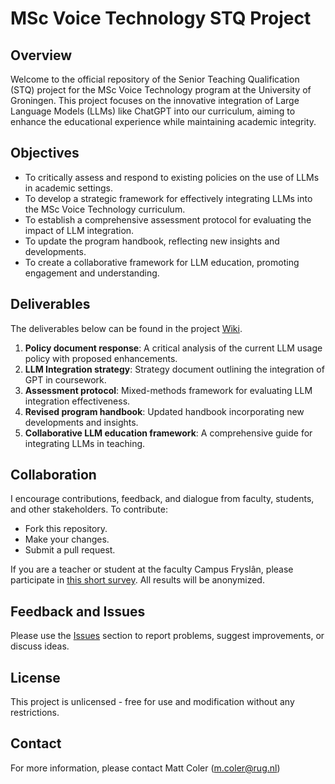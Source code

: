 # MSc Voice Technology STQ Project

## Overview
Welcome to the official repository of the Senior Teaching Qualification (STQ) project for the MSc Voice Technology program at the University of Groningen. This project focuses on the innovative integration of Large Language Models (LLMs) like ChatGPT into our curriculum, aiming to enhance the educational experience while maintaining academic integrity.

## Objectives
- To critically assess and respond to existing policies on the use of LLMs in academic settings.
- To develop a strategic framework for effectively integrating LLMs into the MSc Voice Technology curriculum.
- To establish a comprehensive assessment protocol for evaluating the impact of LLM integration.
- To update the program handbook, reflecting new insights and developments.
- To create a collaborative framework for LLM education, promoting engagement and understanding.

## Deliverables
The deliverables below can be found in the project [Wiki](https://github.com/mattcoler/chatGPT/wiki). 

1. **Policy document response**: A critical analysis of the current LLM usage policy with proposed enhancements.
2. **LLM Integration strategy**: Strategy document outlining the integration of GPT in coursework.
3. **Assessment protocol**: Mixed-methods framework for evaluating LLM integration effectiveness.
4. **Revised program handbook**: Updated handbook incorporating new developments and insights.
5. **Collaborative LLM education framework**: A comprehensive guide for integrating LLMs in teaching.

## Collaboration
I encourage contributions, feedback, and dialogue from faculty, students, and other stakeholders. To contribute:
- Fork this repository.
- Make your changes.
- Submit a pull request.

If you are a teacher or student at the faculty Campus Fryslân, please participate in [this short survey](https://docs.google.com/forms/d/e/1FAIpQLSfy3cxx3WSdOXpqxqJCvaMAnoKUrENgIMyvH7H73lp8S9WtlA/viewform). All results will be anonymized. 
## Feedback and Issues
Please use the [Issues](/issues) section to report problems, suggest improvements, or discuss ideas.

## License
This project is unlicensed - free for use and modification without any restrictions.

## Contact
For more information, please contact Matt Coler (m.coler@rug.nl)
